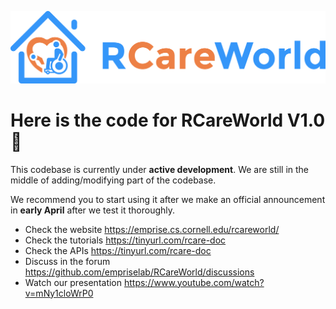 ![alt text](rcareworld.png)

# Here is the code for RCareWorld V1.0 🦾

This codebase is currently under **active development**. We are still in the middle of adding/modifying part of the codebase.

We recommend you to start using it after we make an official announcement in **early April** after we test it thoroughly. 

- Check the website https://emprise.cs.cornell.edu/rcareworld/
- Check the tutorials https://tinyurl.com/rcare-doc
- Check the APIs https://tinyurl.com/rcare-doc
- Discuss in the forum https://github.com/empriselab/RCareWorld/discussions
- Watch our presentation https://www.youtube.com/watch?v=mNy1cloWrP0
